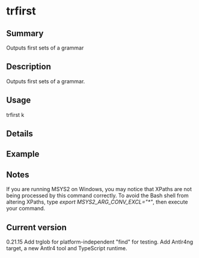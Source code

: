 # trfirst

## Summary

Outputs first sets of a grammar

## Description

Outputs first sets of a grammar.

## Usage

trfirst k

## Details

## Example

## Notes

If you are running MSYS2 on Windows, you may notice that XPaths are not being
processed by this command correctly. To avoid the Bash shell from altering
XPaths, type _export MSYS2_ARG_CONV_EXCL="*"_, then execute your command.

## Current version

0.21.15 Add trglob for platform-independent "find" for testing. Add Antlr4ng target, a new Antlr4 tool and TypeScript runtime.
